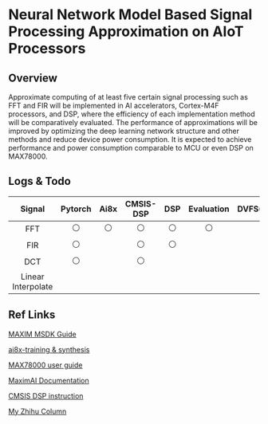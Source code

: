 # Neural Network Model Based Signal Processing Approximation on AIoT Processors 

## Overview

Approximate computing of at least five certain signal processing such as FFT and FIR will be implemented in AI accelerators, Cortex-M4F processors, and DSP, where the efficiency of each implementation method will be comparatively evaluated. The performance of approximations will be improved by optimizing the deep learning network structure and other methods and reduce device power consumption. It is expected to achieve performance and power consumption comparable to MCU or even DSP on MAX78000.

## Logs & Todo

| **Signal**          | **Pytorch** | **Ai8x** | **CMSIS-DSP** | **DSP** | **Evaluation** | **DVFS(?)** |
|:-------------------:|:-----------:|:--------:|:-------------:|:-------:|:--------------:|:-----------:|
| FFT                 | ⚪           | ⚪        | ⚪             | ⚪       | ⚪              |             |
| FIR                 | ⚪           |          | ⚪             | ⚪       |                |             |
| DCT                 | ⚪           |          | ⚪             |         |                |             |
| Linear Interpolate  |             |          |               |         |                |             |


## Ref Links

[MAXIM MSDK Guide](https://analog-devices-msdk.github.io/msdk/USERGUIDE)

[ai8x-training & synthesis](https://github.com/MaximIntegratedAI/ai8x-synthesis)

[MAX78000 user guide](https://www.analog.com/media/en/technical-documentation/user-guides/max78000-user-guide.pdf)

[MaximAI Documentation](https://github.com/MaximIntegratedAI/MaximAI_Documentation)

[CMSIS DSP instruction](https://www.keil.com/pack/doc/CMSIS/DSP/html)

[My Zhihu Column](https://www.zhihu.com/column/c_1701895548897017856)

